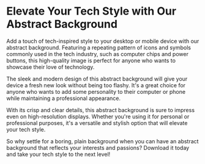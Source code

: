 <!--font:Montserrat-->

# Elevate Your Tech Style with Our Abstract Background

Add a touch of tech-inspired style to your desktop or mobile device with our abstract background. Featuring a repeating pattern of icons and symbols commonly used in the tech industry, such as computer chips and power buttons, this high-quality image is perfect for anyone who wants to showcase their love of technology.

The sleek and modern design of this abstract background will give your device a fresh new look without being too flashy. It's a great choice for anyone who wants to add some personality to their computer or phone while maintaining a professional appearance.

With its crisp and clear details, this abstract background is sure to impress even on high-resolution displays. Whether you're using it for personal or professional purposes, it's a versatile and stylish option that will elevate your tech style.

So why settle for a boring, plain background when you can have an abstract background that reflects your interests and passions? Download it today and take your tech style to the next level!

<!--

Write me markdown content of website with wallpaper:

"A wallpaper with a repeating pattern of abstract icons and symbols commonly used in the tech industry, such as computer chips and power buttons."

The header of the page should not be copy of the text but rather a real content of the website which is using this wallpaper.


---


# Tech-inspired Abstract Wallpaper

Add some tech flair to your desktop or mobile device with our abstract wallpaper featuring a repeating pattern of icons and symbols commonly used in the tech industry. The design includes computer chips, power buttons, and other recognizable elements that will appeal to any tech enthusiast.

Whether you're looking to spruce up your personal computer or add some style to your phone's lock screen, this wallpaper is a great choice. The high-quality image ensures that the details of the icons and symbols are crisp and clear, even on high-resolution displays.

So why settle for a boring, plain background when you can showcase your love of technology with our tech-inspired abstract wallpaper? Download it today and give your device a fresh new look!


---


Heading should not include word "wallpaper". The website should not be about the wallpaper itself, wallpaper is just a related background, rewrite whole content.


---


# Tech-inspired Abstract Background

Looking to add some tech-inspired style to your desktop or mobile device? Our abstract background features a repeating pattern of icons and symbols commonly used in the tech industry, such as computer chips and power buttons.

This high-quality image is perfect for anyone who wants to showcase their love of technology. The crisp and clear details of the icons and symbols are sure to impress, even on high-resolution displays.

With its sleek and modern design, this abstract background will give your device a fresh new look. It's a great choice for anyone who wants to add some personality to their computer or phone without being too flashy.

So why settle for a boring, plain background when you can have a tech-inspired abstract background that reflects your interests? Download it today and give your device the upgrade it deserves!


---


Heading is too long, rewrite whole content.


---


# Elevate Your Tech Game with Our Abstract Background

Upgrade your desktop or mobile device with our tech-inspired abstract background. Featuring a repeating pattern of icons and symbols commonly used in the tech industry, such as computer chips and power buttons, this high-quality image is perfect for anyone who wants to showcase their love of technology.

The sleek and modern design of this abstract background will give your device a fresh new look without being too flashy. It's a great choice for anyone who wants to add some personality to their computer or phone while maintaining a professional appearance.

With its crisp and clear details, this abstract background is sure to impress even on high-resolution displays. Whether you're using it for personal or professional purposes, it's a versatile and stylish option that will elevate your tech game.

So why settle for a boring, plain background when you can have an abstract background that reflects your interests and passions? Download it today and take your tech to the next level!


---


Heading is too long, rewrite whole content.


---


# Elevate Your Tech Style with Our Abstract Background

Add a touch of tech-inspired style to your desktop or mobile device with our abstract background. Featuring a repeating pattern of icons and symbols commonly used in the tech industry, such as computer chips and power buttons, this high-quality image is perfect for anyone who wants to showcase their love of technology.

The sleek and modern design of this abstract background will give your device a fresh new look without being too flashy. It's a great choice for anyone who wants to add some personality to their computer or phone while maintaining a professional appearance.

With its crisp and clear details, this abstract background is sure to impress even on high-resolution displays. Whether you're using it for personal or professional purposes, it's a versatile and stylish option that will elevate your tech style.

So why settle for a boring, plain background when you can have an abstract background that reflects your interests and passions? Download it today and take your tech style to the next level!


---


Write me a Google font which is best fitting for the website.

Pick from the list:
- Lobster
- Montserrat
- Poppins
- Inter
- Raleway
- Playfair Display
- Exo 2
- Great Vibes
- Lato
- Dancing Script
- Barlow Condensed
- Futura
- Open Sans
- Alegreya
- IBM Plex Sans
- Roboto
- Orbitron


Write just the font name nothing else.


---


Montserrat

-->
